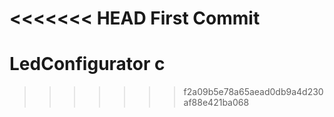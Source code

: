 <<<<<<< HEAD
First Commit
=======
# LedConfigurator c
>>>>>>> f2a09b5e78a65aead0db9a4d230af88e421ba068
